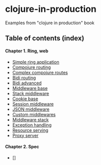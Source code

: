 # clojure-in-production
Examples from "clojure in production" book

## Table of contents (index)

#### Chapter 1. Ring, web
  * [Simple ring application](/chapter-1/01-simple/src/core.clj)
  * [Compojure routing](/chapter-1/02-compojure-routing/src/core.clj)
  * [Complex compojure routes](/chapter-1/03-compojure-advanced/src/core.clj)
  * [Bidi routing](/chapter-1/04-bidi-routing/src/core.clj)
  * [Bidi advanced](/chapter-1/05-bidi-advanced/src/core.clj)
  * [Middleware base](/chapter-1/06-base-middleware/src/core.clj)
  * [Stack middleware](/chapter-1/07-middleware-stack/src/core.clj)
  * [Cookie base](/chapter-1/08-cookie-middleware/src/core.clj)
  * [Session middleware](/chapter-1/09-session-middleware/src/core.clj)
  * [JSON middleware](/chapter-1/10-json-middleware/src/core.clj)
  * [Custom middlewares](/chapter-1/11-custom-middleware/src/core.clj)
  * [Middleware stack](/chapter-1/12-stack-interruption/src/core.clj)
  * [Exception handling](/chapter-1/13-exception-handling/src/core.clj)
  * [Resource serving](/chapter-1/14-resource-handling/src/core.clj)
  * [Proxy server](/chapter-1/15-proxy/src/core.clj)

#### Chapter 2. Spec
  * []
